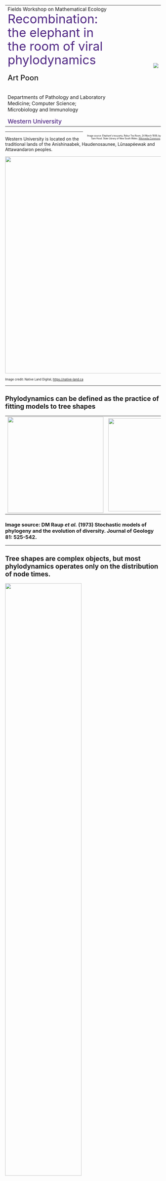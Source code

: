 
<table>
<tr>
<td>
Fields Workshop on Mathematical Ecology
<div style="font-size: 2.5em; line-height: 1.1; color: #4F2683;">Recombination: the elephant in the room of viral phylodynamics</div>
<div style="font-size: 1.5em; line-height: 3; font-weight: 500;">Art Poon</div>

Departments of Pathology and Laboratory Medicine; Computer Science; Microbiology and Immunology<br/>

<div style="font-size: 1.2em; color: #4F2683; font-weight: 500;">
Western University
</div>

</td>
<td width="33%">
<img src="/img/elephant-in-the-room.jpg" style="float: right;"/>
</td>
</tr>
</table>

<div style="float: right; text-align: right; width: 50%; color: black; font-size: 0.5em">
<br/>
Image source: Elephant's tea party, Robur Tea Room, 24 March 1939, by Sam Hood. State Library of New South Wales. <a href="https://commons.wikimedia.org/wiki/File:Elephant%27s_tea_party,_Robur_Tea_Room,_24_March_1939,_by_Sam_Hood_(8739115901).jpg">Wikimedia Commons</a>.
</div>



---

Western University is located on the traditional lands of the Anishinaabek, Haudenosaunee, L&#363;naap&eacute;ewak and Attawandaron peoples.

<img src="/img/native-land.png" width=700/>

<small><small>
Image credit: Native Land Digital, https://native-land.ca
</small></small>

---

## Phylodynamics can be defined as the practice of fitting models to tree shapes

<table>
<tr>
<td><img src="/img/raup1973.png" height=310/></td>
<td><img src="/img/raup1973-2.png" height=300/></td>
</tr>
</table>


### Image source: DM Raup <i>et al.</i> (1973) Stochastic models of phylogeny and the evolution of diversity. Journal of Geology 81: 525-542.

---


## Tree shapes are complex objects, but most phylodynamics operates only on the distribution of node times.

<img src="/img/macpherson2022.png" width="70%">

### Image source: A MacPherson <i>et al.</i> 2022. Unifying phylogenetic birth-death models in epidemiology and macroevolution. Syst Biol 71: 172-189.

---

# The birth-death SIR model 

* Phylodynamic models generally equate lineage birth (internal node) with transmission.
  * Birth occurs at rate $\lambda$, which may vary over time, *i.e.*, $\\{\lambda\_1, \lambda_2, \ldots \\}$.
* Assume lineage death (terminal node) means removal (including sampling) at rate $\mu$.
* The BDSIR model (K&uuml;nhert *et al.*, 2014) constrains variation in $\lambda$ and $\mu$ over time by an SIR model, where growth is $S$-limited.

![](/img/SIR-model.svg)

---

# The basic reproduction number

* The rate of change in the number of infected individuals ($I$) is:

`$$\frac{dI}{dt} = (\beta S - \gamma) I$$`

* The number of infections grows when $\beta S / \gamma > 1$.
* At the start of an epidemic, this quantity is known as the basic reproduction number, $R_0$.
  * The expected number of secondary infections from an index case.
  * An important parameter for public health decision-making.

---

# $R_0$ and phylodynamics

* Phylodynamic methods are increasingly used to estimate $R_0$ from genetic sequence data.
<img src="https://virological.org/uploads/default/original/1X/8f21f08be4ef14d94441e26c058332e72536ea53.png" height=220/>

* Higher $R_0$ should be associated with a greater concentration of internal node times near root.

### Image source: TG Vaughan et al. (2020) Phylodynamic Analyses of outbreaks in China, Italy, Washington State (USA), and the Diamond Princess. https://virological.org

---

# Recombination is the exchange of genetic material between genomes

![](/img/recombination.svg)

---

# Many RNA viruses exhibit high rates of recombination

* HIV-1 undergoes about $1.3\times 10^{-3}$ recombination events per nucleotide per cellular infection (Schlub *et al*, 2010).

<div style="width: 100%; height: 100px; overflow: hidden;">
<img src="https://www.hiv.lanl.gov/scratch/CRFimg/4_CRF04_cpx.png" style="max-height: unset; height: 150px; margin: -30px 0 0 200px; padding: 0; border: unset;"/>
</div>

* About 0.1 to 0.4 reassortment events occur per lineage per year in influenza viruses (M&uuml;ller *et al* 2020).
  * Reassortment is a form of recombination involving the exchange of entire genome segments.

### Image source: https://www.hiv.lanl.gov/components/sequence/HIV/crfdb/crfs.comp

---

# Recombination creates phylogenetic discordance between different intervals of the genome

![](/img/phylo-discord.svg)

---

# Discordant phylogenies can be represented jointly as an ancestral recombination graph

![](/img/ancestral-recomb-graph.svg)

Resolving trees from an ARG is analogous to the subtree-prune-regraft operation.

---

# Phylodynamic studies seldom account for recombination

* If we are reconstructing a single tree from the sequence alignment, then we are essentially averaging over multiple trees.
* It is widely known in the evolutionary biology literature that recombination tends to make this average tree more "star-like", *e.g.*, Schierup and Hein (2000).
  * In the extreme case, every site evolves independently.
* Is phylodynamic estimation of $R_0$ confounded by recombination?

---

# Simulation methods

* Used [ReMASTER](https://tgvaughan.github.io/remaster/) (BEAST2, v2.7.2; Vaughan 2024) to simulate trees under the BDSIR model.
* Two sets of parameters determined by fitting BDSIR to data, with priors informed by literature:
  1. "HIV-like" model
  2. "SARS-CoV-2-like" model
* Used [Pyvolve](https://github.com/sjspielman/pyvolve) (v1.1.0, Spielman and Wilke 2015) to simulate an alignment from the tree.

---

# Baseline tests

<table>
  <tr>
  <td>
    <ul>
      <li>Fit BDSIR model in BEAST2 to simulated alignments.</li>
      <li>Set a narrow prior on $\gamma$ (<tt>becomeUninfectious</tt> rate) to address parameter identifiability issue, <i>i.e.</i>, <a href="https://academic.oup.com/mbe/article/38/9/4010/6278301">Louca <i>et al.</i> 2021</a>.</li>
      <li>Evaluated five combinations of model parameters (colours) and five replicates of one set of parameters (squares).</li>
    </ul>
  </td>
  <td width="45%">
    <img src="/img/recombR0-tests.svg" width=400/>
  </td>
  </tr>
</table>

---

# Adding recombination

* Given $B$ breakpoints distr, we progressively apply subtree-prune-regraft (SPR) operations to the input tree 

---

# Thanks!

<table>
<tr>
  <td>
    <img src="/img/cihr.png" width="250px"/><br/>
    <img src="/img/NSERC_RGB.png" width="230px"/>
    <img src="/img/NIH_NIAID.jpg" width="180px"/>
  </td>
  <td style="vertical-align: middle;">
    <img src="/img/lab-thumbnails.jpeg" width="400px"/>
  </td>
</tr>
</table>
